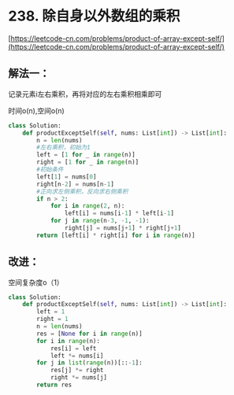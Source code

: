 # 238. 除自身以外数组的乘积

[https://leetcode-cn.com/problems/product-of-array-except-self/](https://leetcode-cn.com/problems/product-of-array-except-self/)

## 解法一：

记录元素i左右乘积，再将对应的左右乘积相乘即可

时间o\(n\),空间o\(n\)

```python
class Solution:
    def productExceptSelf(self, nums: List[int]) -> List[int]:
        n = len(nums)
        #左右乘积，初始为1
        left = [1 for _ in range(n)]    
        right = [1 for _ in range(n)]
        #初始条件
        left[1] = nums[0]
        right[n-2] = nums[n-1]
        #正向求左侧乘积，反向求右侧乘积
        if n > 2:
            for i in range(2, n):
                left[i] = nums[i-1] * left[i-1]
            for j in range(n-3, -1, -1):
                right[j] = nums[j+1] * right[j+1]
        return [left[i] * right[i] for i in range(n)]
```

## 改进：

空间复杂度o（1）

```python
class Solution:
    def productExceptSelf(self, nums: List[int]) -> List[int]:
        left = 1
        right = 1
        n = len(nums)
        res = [None for i in range(n)]
        for i in range(n):
            res[i] = left
            left *= nums[i]
        for j in list(range(n))[::-1]:
            res[j] *= right
            right *= nums[j]        
        return res
```

